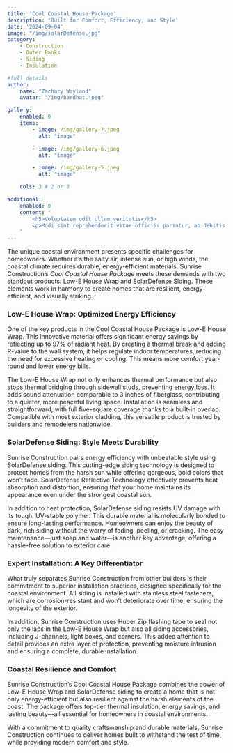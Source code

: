 ```yaml
---
title: 'Cool Coastal House Package'
description: 'Built for Comfort, Efficiency, and Style'
date: '2024-09-04'
image: "/img/solarDefense.jpg"
category:
    - Construction
    - Outer Banks
    - Siding
    - Insulation

#full details
author:
    name: "Zachary Wayland"
    avatar: "/img/hardhat.jpeg"

gallery:
    enabled: 0
    items:
        - image: /img/gallery-7.jpeg
          alt: "image"

        - image: /img/gallery-6.jpeg
          alt: "image"

        - image: /img/gallery-5.jpeg
          alt: "image"

    cols: 3 # 2 or 3

additional:
    enabled: 0
    content: "
        <h5>Voluptatem odit ullam veritatis</h5>
        <p>Modi sint reprehenderit vitae officiis pariatur, ab debitis voluptate ea eius assumenda beatae, tempora, dolores deserunt, ipsam ipsum! Quod ipsam consequuntur distinctio velit sed ipsum quisquam, itaque placeat error non animi quam aut similique nulla ab. Quaerat dicta, dolores veritatis magnam quae aut omnis in porro.</p>
    "
---
```


The unique coastal environment presents specific challenges for homeowners. Whether it’s the salty air, intense sun, or high winds, the coastal climate requires durable, energy-efficient materials. Sunrise Construction’s *Cool Coastal House Package* meets these demands with two standout products: Low-E House Wrap and SolarDefense Siding. These elements work in harmony to create homes that are resilient, energy-efficient, and visually striking.

### Low-E House Wrap: Optimized Energy Efficiency
One of the key products in the Cool Coastal House Package is Low-E House Wrap. This innovative material offers significant energy savings by reflecting up to 97% of radiant heat. By creating a thermal break and adding R-value to the wall system, it helps regulate indoor temperatures, reducing the need for excessive heating or cooling. This means more comfort year-round and lower energy bills.

The Low-E House Wrap not only enhances thermal performance but also stops thermal bridging through sidewall studs, preventing energy loss. It adds sound attenuation comparable to 3 inches of fiberglass, contributing to a quieter, more peaceful living space. Installation is seamless and straightforward, with full five-square coverage thanks to a built-in overlap. Compatible with most exterior cladding, this versatile product is trusted by builders and remodelers nationwide.

### SolarDefense Siding: Style Meets Durability
Sunrise Construction pairs energy efficiency with unbeatable style using SolarDefense siding. This cutting-edge siding technology is designed to protect homes from the harsh sun while offering gorgeous, bold colors that won’t fade. SolarDefense Reflective Technology effectively prevents heat absorption and distortion, ensuring that your home maintains its appearance even under the strongest coastal sun.

In addition to heat protection, SolarDefense siding resists UV damage with its tough, UV-stable polymer. This durable material is molecularly bonded to ensure long-lasting performance. Homeowners can enjoy the beauty of dark, rich siding without the worry of fading, peeling, or cracking. The easy maintenance—just soap and water—is another key advantage, offering a hassle-free solution to exterior care.

### Expert Installation: A Key Differentiator
What truly separates Sunrise Construction from other builders is their commitment to superior installation practices, designed specifically for the coastal environment. All siding is installed with stainless steel fasteners, which are corrosion-resistant and won’t deteriorate over time, ensuring the longevity of the exterior.

In addition, Sunrise Construction uses Huber Zip flashing tape to seal not only the laps in the Low-E House Wrap but also all siding accessories, including J-channels, light boxes, and corners. This added attention to detail provides an extra layer of protection, preventing moisture intrusion and ensuring a complete, durable installation.

### Coastal Resilience and Comfort
Sunrise Construction’s Cool Coastal House Package combines the power of Low-E House Wrap and SolarDefense siding to create a home that is not only energy-efficient but also resilient against the harsh elements of the coast. The package offers top-tier thermal insulation, energy savings, and lasting beauty—all essential for homeowners in coastal environments.

With a commitment to quality craftsmanship and durable materials, Sunrise Construction continues to deliver homes built to withstand the test of time, while providing modern comfort and style.

